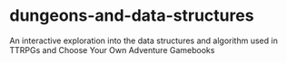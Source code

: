 # dungeons-and-data-structures
An interactive exploration into the data structures and algorithm used in TTRPGs and Choose Your Own Adventure Gamebooks
